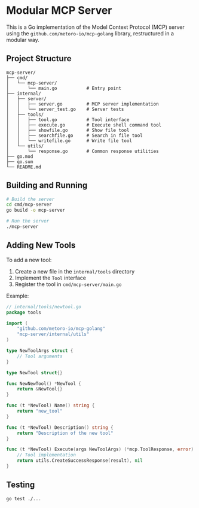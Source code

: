 # Modular MCP Server

This is a Go implementation of the Model Context Protocol (MCP) server using the `github.com/metoro-io/mcp-golang` library, restructured in a modular way.

## Project Structure

```
mcp-server/
├── cmd/
│   └── mcp-server/
│       └── main.go           # Entry point
├── internal/
│   ├── server/
│   │   ├── server.go         # MCP server implementation
│   │   └── server_test.go    # Server tests
│   ├── tools/
│   │   ├── tool.go           # Tool interface
│   │   ├── execute.go        # Execute shell command tool
│   │   ├── showfile.go       # Show file tool
│   │   ├── searchfile.go     # Search in file tool
│   │   └── writefile.go      # Write file tool
│   └── utils/
│       └── response.go       # Common response utilities
├── go.mod
├── go.sum
└── README.md
```

## Building and Running

```bash
# Build the server
cd cmd/mcp-server
go build -o mcp-server

# Run the server
./mcp-server
```

## Adding New Tools

To add a new tool:

1. Create a new file in the `internal/tools` directory
2. Implement the `Tool` interface
3. Register the tool in `cmd/mcp-server/main.go`

Example:

```go
// internal/tools/newtool.go
package tools

import (
    "github.com/metoro-io/mcp-golang"
    "mcp-server/internal/utils"
)

type NewToolArgs struct {
    // Tool arguments
}

type NewTool struct{}

func NewNewTool() *NewTool {
    return &NewTool{}
}

func (t *NewTool) Name() string {
    return "new_tool"
}

func (t *NewTool) Description() string {
    return "Description of the new tool"
}

func (t *NewTool) Execute(args NewToolArgs) (*mcp.ToolResponse, error) {
    // Tool implementation
    return utils.CreateSuccessResponse(result), nil
}
```

## Testing

```bash
go test ./...
```
